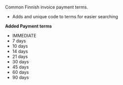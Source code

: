 Common Finnish invoice payment terms.

- Adds and unique code to terms for easier searching

**Added Payment terms**

- IMMEDIATE
- 7 days
- 10 days
- 14 days
- 21 days
- 30 days
- 45 days
- 60 days
- 90 days
